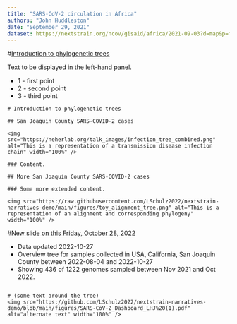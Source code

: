 ```yaml
---
title: "SARS-CoV-2 circulation in Africa"
authors: "John Huddleston"
date: "September 29, 2021"
dataset: https://nextstrain.org/ncov/gisaid/africa/2021-09-03?d=map&p=full
---
```


#[Introduction to phylogenetic trees](https://nextstrain.org/ncov/gisaid/africa/2021-09-03?d=map&p=full)

Text to be displayed in the left-hand panel.

- 1 - first point
- 2 - second point
- 3 - third point

```auspiceMainDisplayMarkdown
# Introduction to phylogenetic trees

## San Joaquin County SARS-COVID-2 cases

<img src="https://neherlab.org/talk_images/infection_tree_combined.png" alt="This is a representation of a transmission disease infection chain" width="100%" />

### Content.

## More San Joaquin County SARS-COVID-2 cases

### Some more extended content.

<img src="https://raw.githubusercontent.com/LSchulz2022/nextstrain-narratives-demo/main/figures/toy_alignment_tree.png" alt="This is a representation of an alignment and corresponding phylogeny" width="100%" />

```

#[New slide on this Friday, October 28, 2022](https://nextstrain.org/fetch/backend.czgenepi.org/v2/orgs/9/pathogens/SC2/auspice/access/eyJ0cmVlX2lkIjogNzA3MzMsICJ1c2VyX2lkIjogMjI4LCAiZXhwaXJ5IjogIjIwMjItMTAtMjlUMTc6NDA6NDAuMzUxNDk0KzAwOjAwIn0=.b44d163dabb549c5f7671e1e98549d0bc3f0ef8ba4e69d1d8d2a611fe1913a572e4b6f71db2d72cb265ea8859a5b63fa7072f12160860b9a66b0b062e298a1d6?label=clade:21L%20%28Omicron%29&p=full)

- Data updated 2022-10-27
- Overview tree for samples collected in USA, California, San Joaquin County between 2022-08-04 and 2022-10-27
- Showing 436 of 1222 genomes sampled between Nov 2021 and Oct 2022.

```auspiceMainDisplayMarkdown

# (some text around the tree)
<img src="https://github.com/LSchulz2022/nextstrain-narratives-demo/blob/main/figures/SARS-CoV-2_Dashboard_LHJ%20(1).pdf" alt="alternate text" width="100%" />

```
